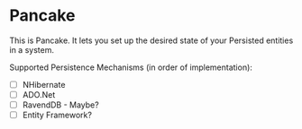 # Pancake
This is Pancake. It lets you set up the desired state of your Persisted entities in a system. 


Supported Persistence Mechanisms (in order of implementation):
- [ ] NHibernate 
- [ ] ADO.Net 
- [ ] RavendDB - Maybe?
- [ ] Entity Framework?
